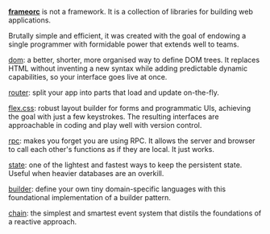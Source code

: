 **[frameorc](https://github.com/frameorc/frameorc)** is not a framework. It is a collection of libraries for building
web applications.

Brutally simple and efficient, it was created with the goal of endowing
a single programmer with formidable power that extends well to teams.

[dom](https://frameorc.github.io/doc/dom.html): a better, shorter, more organised way to define DOM trees.
It replaces HTML without inventing a new syntax while adding predictable dynamic
capabilities, so your interface goes live at once.

[router](https://frameorc.github.io/doc/router.html): split your app into parts that load and update
on-the-fly.

[flex.css](https://frameorc.github.io/doc/flex.html): robust layout builder for forms and programmatic UIs,
achieving the goal with just a few keystrokes. The resulting interfaces are
approachable in coding and play well with version control.

[rpc](https://frameorc.github.io/doc/rpc.html): makes you forget you are using RPC. It allows the server and
browser to call each other's functions as if they are local. It just works.

[state](https://frameorc.github.io/doc/state.html): one of the lightest and fastest ways to keep the
persistent state. Useful when heavier databases are an overkill.

[builder](https://frameorc.github.io/doc/builder.html): define your own tiny domain-specific languages with
this foundational implementation of a builder pattern.

[chain](https://frameorc.github.io/doc/chain.html): the simplest and smartest event system that distils the
foundations of a reactive approach.
